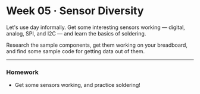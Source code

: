 # Week 05 · Sensor Diversity

Let's use day informally. Get some interesting sensors working — digital, analog, SPI, and I2C — and learn the basics of soldering.

Research the sample components, get them working on your breadboard, and find some sample code for getting data out of them. 

-----

### Homework

- Get some sensors working, and practice soldering!
